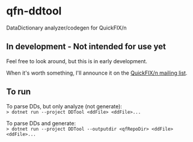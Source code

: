 # qfn-ddtool
DataDictionary analyzer/codegen for QuickFIX/n


## In development - Not intended for use yet

Feel free to look around, but this is in early development.

When it's worth something, I'll announce it on the [QuickFIX/n mailing list](http://quickfixn.org/help/).

## To run

To parse DDs, but only analyze (not generate):  
`> dotnet run --project DDTool <ddFile> <ddFile>...`

To parse DDs and generate:  
`> dotnet run --project DDTool --outputdir <qfRepoDir> <ddFile> <ddFile>...`
